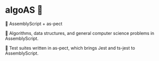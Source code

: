 # algoAS 🚀

🧰 AssemblyScript + as-pect

📖 Algorithms, data structures, and general computer science problems in AssemblyScript.

🧪 Test suites written in as-pect, which brings Jest and ts-jest to AssemblyScript.
